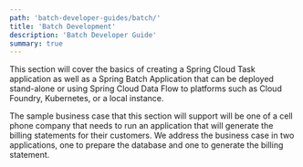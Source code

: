 ```yaml
---
path: 'batch-developer-guides/batch/'
title: 'Batch Development'
description: 'Batch Developer Guide'
summary: true
---
```


This section will cover the basics of creating a Spring Cloud Task application as well as a Spring Batch Application that can be deployed stand-alone or using Spring Cloud Data Flow to platforms such as Cloud Foundry, Kubernetes, or a local instance.

The sample business case that this section will support will be one of a cell phone company that needs to run an application that will generate the billing statements for their customers.
We address the business case in two applications, one to prepare the database and one to generate the billing statement.
